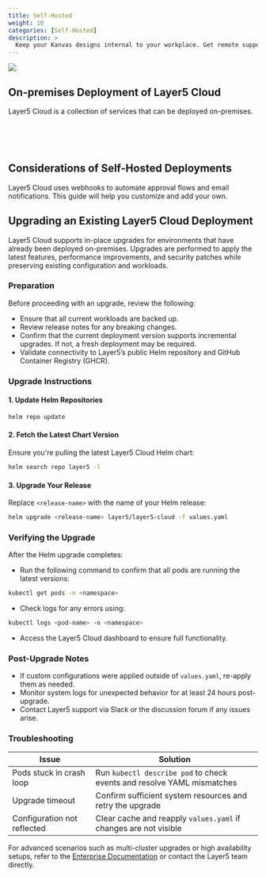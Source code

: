```yaml
---
title: Self-Hosted
weight: 10
categories: [Self-Hosted]
description: >
  Keep your Kanvas designs internal to your workplace. Get remote support from Layer5 when you need it.
---
```


<img class="image-right-no-shadow" src="images/self-hosted.svg" style="max-width:300px;" />

## On-premises Deployment of Layer5 Cloud

Layer5 Cloud is a collection of services that can be deployed on-premises. 

<br />
<br />
<br />

## Considerations of Self-Hosted Deployments

Layer5 Cloud uses webhooks to automate approval flows and email notifications. This guide will help you customize and add your own.

## Upgrading an Existing Layer5 Cloud Deployment

Layer5 Cloud supports in-place upgrades for environments that have already been deployed on-premises. Upgrades are performed to apply the latest features, performance improvements, and security patches while preserving existing configuration and workloads.

### Preparation

Before proceeding with an upgrade, review the following:
- Ensure that all current workloads are backed up.
- Review release notes for any breaking changes.
- Confirm that the current deployment version supports incremental upgrades. If not, a fresh deployment may be required.
- Validate connectivity to Layer5’s public Helm repository and GitHub Container Registry (GHCR).

### Upgrade Instructions

#### 1. Update Helm Repositories

```bash
helm repo update
```

#### 2. Fetch the Latest Chart Version

Ensure you're pulling the latest Layer5 Cloud Helm chart:

```bash
helm search repo layer5 -l
```

#### 3. Upgrade Your Release

Replace `<release-name>` with the name of your Helm release:

```bash
helm upgrade <release-name> layer5/layer5-cloud -f values.yaml
```

### Verifying the Upgrade

After the Helm upgrade completes:

- Run the following command to confirm that all pods are running the latest versions:

```bash
kubectl get pods -n <namespace>
```

- Check logs for any errors using:

```bash
kubectl logs <pod-name> -n <namespace>
```

- Access the Layer5 Cloud dashboard to ensure full functionality.

### Post-Upgrade Notes
- If custom configurations were applied outside of `values.yaml`, re-apply them as needed.
- Monitor system logs for unexpected behavior for at least 24 hours post-upgrade.
- Contact Layer5 support via Slack or the discussion forum if any issues arise.

### Troubleshooting

| Issue                        | Solution                                                                  |
|-----------------------------|---------------------------------------------------------------------------|
| Pods stuck in crash loop    | Run `kubectl describe pod` to check events and resolve YAML mismatches    |
| Upgrade timeout             | Confirm sufficient system resources and retry the upgrade                 |
| Configuration not reflected | Clear cache and reapply `values.yaml` if changes are not visible          |

For advanced scenarios such as multi-cluster upgrades or high availability setups, refer to the [Enterprise Documentation](https://docs.layer5.io/enterprise) or contact the Layer5 team directly.
